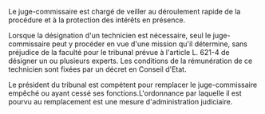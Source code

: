 Le juge-commissaire est chargé de veiller au déroulement rapide de la procédure et à la protection des intérêts en présence.

Lorsque la désignation d'un technicien est nécessaire, seul le juge-commissaire peut y procéder en vue d'une mission qu'il détermine, sans préjudice de la faculté pour le tribunal prévue à l'article L. 621-4 de désigner un ou plusieurs experts. Les conditions de la rémunération de ce technicien sont fixées par un décret en Conseil d'Etat.

Le président du tribunal est compétent pour remplacer le juge-commissaire empêché ou ayant cessé ses fonctions.L'ordonnance par laquelle il est pourvu au remplacement est une mesure d'administration judiciaire.
